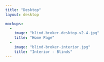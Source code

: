 ```yaml
---
title: "Desktop"
layout: desktop

mockups:
  -
    image: "blind-broker-desktop-v2-4.jpg"
    title: "Home Page"
  -
    image: "blind-broker-interior.jpg"
    title: "Interior - Blinds"
---
```

